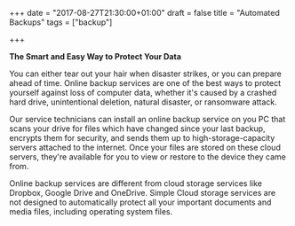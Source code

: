 +++
date = "2017-08-27T21:30:00+01:00"
draft = false
title = "Automated Backups"
tags = ["backup"]

+++

**The Smart and Easy Way to Protect Your Data**

You can either tear out your hair when disaster strikes, or you can prepare ahead of time. Online backup services are one of the best ways to protect yourself against loss of computer data, whether it's caused by a crashed hard drive, unintentional deletion, natural disaster, or ransomware attack.

Our service technicians can install an online backup service on you PC that scans your drive for files which have changed since your last backup, encrypts them for security, and sends them up to high-storage-capacity servers attached to the internet. Once your files are stored on these cloud servers, they're available for you to view or restore to the device they came from.  

Online backup services are different from cloud storage services like Dropbox, Google Drive and OneDrive. Simple Cloud storage services are not designed to automatically protect all your important documents and media files, including operating system files.
